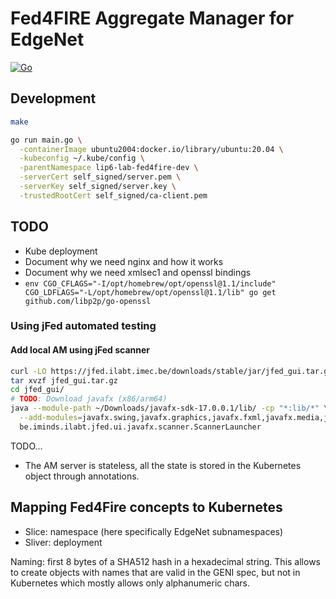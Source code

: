# Fed4FIRE Aggregate Manager for EdgeNet

[![Go](https://github.com/EdgeNet-project/fed4fire/actions/workflows/go.yml/badge.svg)](https://github.com/EdgeNet-project/fed4fire/actions/workflows/go.yml)

## Development

```bash
make

go run main.go \
  -containerImage ubuntu2004:docker.io/library/ubuntu:20.04 \
  -kubeconfig ~/.kube/config \
  -parentNamespace lip6-lab-fed4fire-dev \
  -serverCert self_signed/server.pem \
  -serverKey self_signed/server.key \
  -trustedRootCert self_signed/ca-client.pem
```

## TODO
- Kube deployment
- Document why we need nginx and how it works
- Document why we need xmlsec1 and openssl bindings
- `env CGO_CFLAGS="-I/opt/homebrew/opt/openssl@1.1/include" CGO_LDFLAGS="-L/opt/homebrew/opt/openssl@1.1/lib" go get github.com/libp2p/go-openssl`

### Using jFed automated testing

#### Add local AM using jFed scanner

```bash
curl -LO https://jfed.ilabt.imec.be/downloads/stable/jar/jfed_gui.tar.gz
tar xvzf jfed_gui.tar.gz
cd jfed_gui/
# TODO: Download javafx (x86/arm64)
java --module-path ~/Downloads/javafx-sdk-17.0.0.1/lib/ -cp "*:lib/*" \
  --add-modules=javafx.swing,javafx.graphics,javafx.fxml,javafx.media,javafx.web \
  be.iminds.ilabt.jfed.ui.javafx.scanner.ScannerLauncher
```

TODO...

- The AM server is stateless, all the state is stored in the Kubernetes object through annotations.

## Mapping Fed4Fire concepts to Kubernetes

- Slice: namespace (here specifically EdgeNet subnamespaces)
- Sliver: deployment

Naming: first 8 bytes of a SHA512 hash in a hexadecimal string.
This allows to create objects with names that are valid in the GENI spec, but not in Kubernetes which mostly allows only alphanumeric chars.
